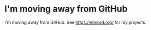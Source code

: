 # I'm moving away from GitHub

I'm moving away from GitHub. See https://elmord.org/ for my projects.
